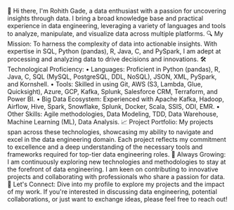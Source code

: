 👋 Hi there, I'm Rohith Gade, a data enthusiast with a passion for uncovering insights through data. I bring a broad knowledge base and practical experience in data engineering, leveraging a variety of languages and tools to analyze, manipulate, and visualize data across multiple platforms.
🔍 My Mission: To harness the complexity of data into actionable insights. With expertise in SQL, Python (pandas), R, Java, C, and PySpark, I am adept at processing and analyzing data to drive decisions and innovations.
🛠 Technological Proficiency:
• Languages: Proficient in Python (pandas), R, Java, C, SQL (MySQL, PostgreSQL, DDL, NoSQL), JSON, XML, PySpark, and Kornshell.
• Tools: Skilled in using Git, AWS (S3, Lambda, Glue, Quicksight), Azure, GCP, Kafka, Splunk, Salesforce CRM, Terraform, and Power BI.
• Big Data Ecosystem: Experienced with Apache Kafka, Hadoop, Airflow, Hive, Spark, Snowflake, Splunk, Docker, Scala, SSIS, ODI, EMR.
• Other Skills: Agile methodologies, Data Modeling, TDD, Data Warehouse, Machine Learning (ML), Data Analysis.
📈 Project Portfolio: My projects span across these technologies, showcasing my ability to navigate and excel in the data engineering domain. Each project reflects my commitment to excellence and a deep understanding of the necessary tools and frameworks required for top-tier data engineering roles.
🌱 Always Growing: I am continuously exploring new technologies and methodologies to stay at the forefront of data engineering. I am keen on contributing to innovative projects and collaborating with professionals who share a passion for data.
💼 Let's Connect: Dive into my profile to explore my projects and the impact of my work. If you're interested in discussing data engineering, potential collaborations, or just want to exchange ideas, please feel free to reach out!
